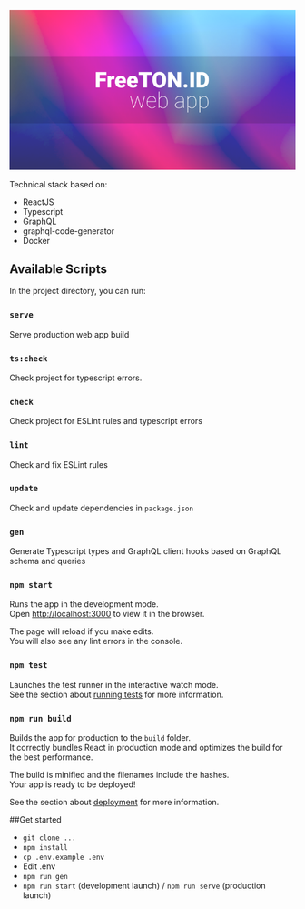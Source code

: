 ![](.assets/project_logo.png)

Technical stack based on:
- ReactJS
- Typescript
- GraphQL
- graphql-code-generator
- Docker

## Available Scripts

In the project directory, you can run:

### `serve`
Serve production web app build

### `ts:check`
Check project for typescript errors.

### `check`
Check project for ESLint rules and typescript errors

### `lint`
Check and fix ESLint rules

### `update`
Check and update dependencies in `package.json`

### `gen`
Generate Typescript types and GraphQL client hooks based on GraphQL schema and queries

### `npm start`

Runs the app in the development mode.\
Open [http://localhost:3000](http://localhost:3000) to view it in the browser.

The page will reload if you make edits.\
You will also see any lint errors in the console.

### `npm test`

Launches the test runner in the interactive watch mode.\
See the section about [running tests](https://facebook.github.io/create-react-app/docs/running-tests) for more information.

### `npm run build`

Builds the app for production to the `build` folder.\
It correctly bundles React in production mode and optimizes the build for the best performance.

The build is minified and the filenames include the hashes.\
Your app is ready to be deployed!

See the section about [deployment](https://facebook.github.io/create-react-app/docs/deployment) for more information.

##Get started

- `git clone ...`
- `npm install`
- `cp .env.example .env`
- Edit .env
- `npm run gen`
- `npm run start` (development launch) / `npm run serve` (production launch)
